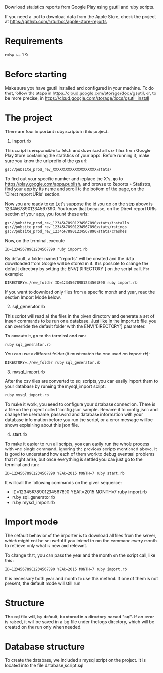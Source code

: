 Download statistics reports from Google Play using gsutil and ruby scripts.

If you need a tool to download data from the Apple Store, check the project at https://github.com/arturbcc/apple-store-reports


Requirements
================

ruby >= 1.9


Before starting
================

Make sure you have gsutil installed and configured in your machine. To do that, follow the steps in https://cloud.google.com/storage/docs/gsutil, or, to be more precise, in https://cloud.google.com/storage/docs/gsutil_install



The project
================


There are four important ruby scripts in this project:

1. import.rb

This script is responsible to fetch and download all csv files from Google Play Store containing the statistics of your apps. Before running it, make sure you know the url prefix of the gs url:

`gs://pubsite_prod_rev_XXXXXXXXXXXXXXXXXXXX/stats/`

To find out your specific number and replace the X's, go to https://play.google.com/apps/publish/ and browse to Reports > Statistcs, find your app by its name and scroll to the bottom of the page, on the 'Direct report URIs' section.

Now you are ready to go Let's suppose the id you go on the step above is 12345678901234567890. You know that because, on the Direct report URIs section of your app, you found these urls:

    gs://pubsite_prod_rev_12345678901234567890/stats/installs
    gs://pubsite_prod_rev_12345678901234567890/stats/ratings
    gs://pubsite_prod_rev_12345678901234567890/stats/crashes


Now, on the terminal, execute:

`ID=12345678901234567890 ruby import.rb`

By default, a folder named "reports" will be created and the data downloaded from Google will be stored in it. It is possible to change the default directory by setting the ENV['DIRECTORY'] on the script call. For example:

`DIRECTORY=./new_folder ID=12345678901234567890 ruby import.rb`

If you want to download only files from a specific month and year, read the section Import Mode below.



2. sql_generator.rb

This script will read all the files in the given directory and generate a set of insert commands to be run on a database. Just like in the import.rb file, you can override the default folder with the ENV['DIRECTORY'] parameter.

To execute it, go to the terminal and run:

`ruby sql_generator.rb`

You can use a different folder (it must match the one used on import.rb):

`DIRECTORY=./new_folder ruby sql_generator.rb`


3. mysql_import.rb

After the csv files are converted to sql scripts, you can easily import them to your database by running the mysql_import script:

`ruby mysql_import.rb`

To make it work, you need to configure your database connection. There is a file on the project called 'config.json.sample'. Rename it to config.json and change the username, password and database information with your database information before you run the script, or a error message will be shown explaining about this json file.


4. start.rb

To make it easier to run all scripts, you can easily run the whole process with one single command, ignoring the previous scripts mentioned above. It is good to understand how each of them work to debug eventual problems that might arise, but once everything is settled you can just go to the terminal and run:

`ID=12345678901234567890 YEAR=2015 MONTH=7 ruby start.rb`

It will call the following commands on the given sequence:

* ID=12345678901234567890 YEAR=2015 MONTH=7 ruby import.rb
* ruby sql_generator.rb
* ruby mysql_import.rb



Import mode
==================

The default behavior of the importer is to download all files from the server, which might not be so useful if you intend to run the command every month to retrieve only what is new and relevant.

To change that, you can pass the year and the month on the script call, like this:

`ID=12345678901234567890 YEAR=2015 MONTH=7 ruby import.rb`

It is necessary both year and month to use this method. If one of them is not present, the default mode will still run.


Structure
==================

The sql file will, by default, be stored in a directory named "sql". If an error is raised, it will be saved in a log file under the logs directory, which will be created on the run only when needed.


Database structure
==========================

To create the database, we included a mysql script on the project. It is located into the file database_script.sql
